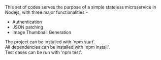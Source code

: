 This set of codes serves the purpose of a simple stateless microservice in Nodejs, with three major functionalities -
- Authentication
- JSON patching
- Image Thumbnail Generation

The project can be installed with 'npm start'.<br>
All dependencies can be installed with 'npm install'.<br>
Test cases can be run with 'npm test'.
